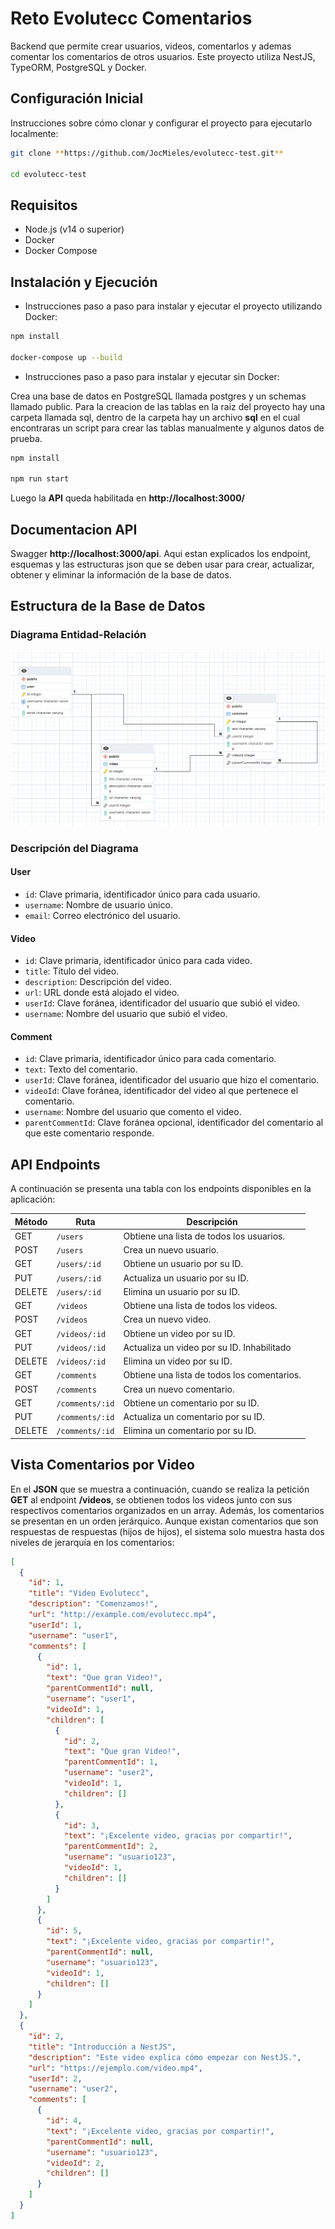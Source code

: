 # Reto Evolutecc Comentarios

Backend que permite crear usuarios, videos, comentarlos y ademas comentar los comentarios de otros usuarios. Este proyecto utiliza NestJS, TypeORM, PostgreSQL y Docker.

## Configuración Inicial

Instrucciones sobre cómo clonar y configurar el proyecto para ejecutarlo localmente:
```bash
git clone **https://github.com/JocMieles/evolutecc-test.git**

cd evolutecc-test
```

## Requisitos

- Node.js (v14 o superior)
- Docker
- Docker Compose

## Instalación y Ejecución

- Instrucciones paso a paso para instalar y ejecutar el proyecto utilizando Docker:


```bash
npm install

docker-compose up --build

```
- Instrucciones paso a paso para instalar y ejecutar sin Docker:

Crea una base de datos en PostgreSQL llamada postgres y un schemas llamado public. 
Para la creacion de las tablas en la raiz del proyecto hay una carpeta llamada sql, dentro de la carpeta hay un archivo **sql** en el cual encontraras un script para crear las tablas manualmente y algunos datos de prueba.

```bash
npm install

npm run start
```
Luego la **API** queda habilitada en **http://localhost:3000/**

## Documentacion API 

Swagger **http://localhost:3000/api**.
Aqui estan explicados los endpoint, esquemas y las estructuras json que se deben usar para crear, actualizar, obtener y eliminar la información de la base de datos.

## Estructura de la Base de Datos

### Diagrama Entidad-Relación

![Diagrama Entidad-Relación](Diagrama%20Entidad-Relacion.png)

### Descripción del Diagrama

#### User
- `id`: Clave primaria, identificador único para cada usuario.
- `username`: Nombre de usuario único.
- `email`: Correo electrónico del usuario.

#### Video
- `id`: Clave primaria, identificador único para cada video.
- `title`: Título del video.
- `description`: Descripción del video.
- `url`: URL donde está alojado el video.
- `userId`: Clave foránea, identificador del usuario que subió el video.
- `username`: Nombre del usuario que subió el video.

#### Comment
- `id`: Clave primaria, identificador único para cada comentario.
- `text`: Texto del comentario.
- `userId`: Clave foránea, identificador del usuario que hizo el comentario.
- `videoId`: Clave foránea, identificador del video al que pertenece el comentario.
- `username`: Nombre del usuario que comento el video.
- `parentCommentId`: Clave foránea opcional, identificador del comentario al que este comentario responde.

## API Endpoints

A continuación se presenta una tabla con los endpoints disponibles en la aplicación:

| Método | Ruta                    | Descripción                              |
|--------|-------------------------|------------------------------------------|
| GET    | `/users`                | Obtiene una lista de todos los usuarios. |
| POST   | `/users`                | Crea un nuevo usuario.                   |
| GET    | `/users/:id`            | Obtiene un usuario por su ID.            |
| PUT    | `/users/:id`            | Actualiza un usuario por su ID.          |
| DELETE | `/users/:id`            | Elimina un usuario por su ID.            |
| GET    | `/videos`               | Obtiene una lista de todos los videos.   |
| POST   | `/videos`               | Crea un nuevo video.                     |
| GET    | `/videos/:id`           | Obtiene un video por su ID.              |
| PUT    | `/videos/:id`           | Actualiza un video por su ID. Inhabilitado          |
| DELETE | `/videos/:id`           | Elimina un video por su ID.              |
| GET    | `/comments`             | Obtiene una lista de todos los comentarios. |
| POST   | `/comments`             | Crea un nuevo comentario.               |
| GET    | `/comments/:id`         | Obtiene un comentario por su ID.        |
| PUT    | `/comments/:id`         | Actualiza un comentario por su ID.      |
| DELETE | `/comments/:id`         | Elimina un comentario por su ID.        |


## Vista Comentarios por Video

En el **JSON** que se muestra a continuación, cuando se realiza la petición **GET** al endpoint **/videos**, se obtienen todos los videos junto con sus respectivos comentarios organizados en un array. Además, los comentarios se presentan en un orden jerárquico. Aunque existan comentarios que son respuestas de respuestas (hijos de hijos), el sistema solo muestra hasta dos niveles de jerarquía en los comentarios:

```json
[
  {
    "id": 1,
    "title": "Video Evolutecc",
    "description": "Comenzamos!",
    "url": "http://example.com/evolutecc.mp4",
    "userId": 1,
    "username": "user1",
    "comments": [
      {
        "id": 1,
        "text": "Que gran Video!",
        "parentCommentId": null,
        "username": "user1",
        "videoId": 1,
        "children": [
          {
            "id": 2,
            "text": "Que gran Video!",
            "parentCommentId": 1,
            "username": "user2",
            "videoId": 1,
            "children": []
          },
          {
            "id": 3,
            "text": "¡Excelente video, gracias por compartir!",
            "parentCommentId": 2,
            "username": "usuario123",
            "videoId": 1,
            "children": []
          }
        ]
      },
      {
        "id": 5,
        "text": "¡Excelente video, gracias por compartir!",
        "parentCommentId": null,
        "username": "usuario123",
        "videoId": 1,
        "children": []
      }
    ]
  },
  {
    "id": 2,
    "title": "Introducción a NestJS",
    "description": "Este video explica cómo empezar con NestJS.",
    "url": "https://ejemplo.com/video.mp4",
    "userId": 2,
    "username": "user2",
    "comments": [
      {
        "id": 4,
        "text": "¡Excelente video, gracias por compartir!",
        "parentCommentId": null,
        "username": "usuario123",
        "videoId": 2,
        "children": []
      }
    ]
  }
]
```